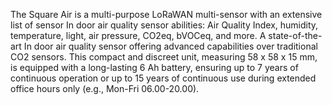 The Square Air is a multi-purpose LoRaWAN multi-sensor with an extensive list of sensor In door air quality sensor abilities: Air Quality Index, humidity, temperature, light, air pressure, CO2eq, bVOCeq, and more. A state-of-the-art In door air quality sensor offering advanced capabilities over traditional CO2 sensors. This compact and discreet unit, measuring 58 x 58 x 15 mm, is equipped with a long-lasting 6 Ah battery, ensuring up to 7 years of continuous operation or up to 15 years of continuous use during extended office hours only (e.g., Mon-Fri 06.00-20.00).
